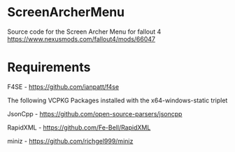# ScreenArcherMenu

Source code for the Screen Archer Menu for fallout 4 https://www.nexusmods.com/fallout4/mods/66047

# Requirements
F4SE - https://github.com/ianpatt/f4se

The following VCPKG Packages installed with the x64-windows-static triplet

JsonCpp - https://github.com/open-source-parsers/jsoncpp

RapidXML - https://github.com/Fe-Bell/RapidXML

miniz - https://github.com/richgel999/miniz
